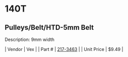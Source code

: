 # 140T
## Pulleys/Belt/HTD-5mm Belt
Description: 	9mm width 

| Vendor | Vex | 
| Part # | [217-3463](http://www.vexrobotics.com/vexpro/motion/belts-and-pulleys/htdbelts9.html) | 
| Unit Price | $9.49 | 
